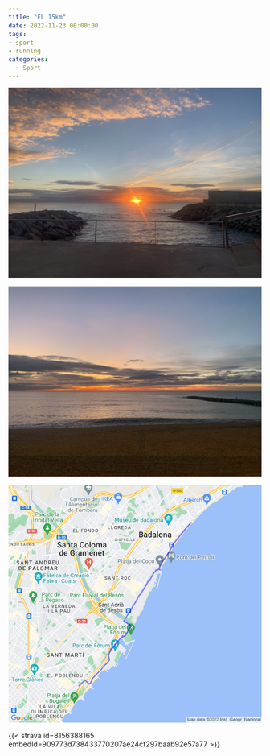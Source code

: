 ```yaml
---
title: "FL 15km"
date: 2022-11-23 00:00:00
tags:
- sport
- running
categories:
  - Sport
---
```


![](images/IMG_0726.jpg)

![](images/IMG_0725.jpg)

![](images/20221123-activity-map.png)

{{< strava id=8156388165 embedId=909773d738433770207ae24cf297baab92e57a77 >}}
